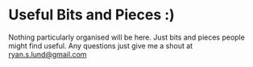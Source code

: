Useful Bits and Pieces :)
===========

Nothing particularly organised will be here. Just bits and pieces people might find useful. Any questions just give me a shout at ryan.s.lund@gmail.com
